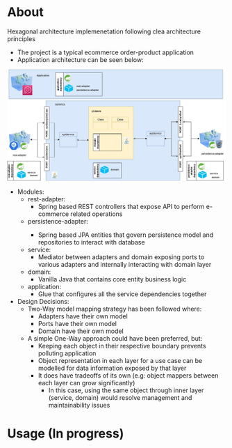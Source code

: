 # About

Hexagonal architecture implemenetation following clea architecture principles

- The project is a typical ecommerce order-product application
- Application architecture can be seen below:

![Hexagonal Architecture](./.img/hexagonal-architecture.jpg)

- <bold>Modules</bold>:
  - <bold>rest-adapter</bold>: 
    - Spring based REST controllers that expose API to perform e-commerce related operations
  - <bold>persistence-adapter<bold>:
    - Spring based JPA entities that govern persistence model and repositories to interact with database
  - <bold>service</bold>:
    - Mediator between adapters and domain exposing ports to various adapters and internally interacting with domain layer
  - <bold>domain</bold>:
    - Vanilla Java that contains core entity business logic
  - <bold>application</bold>:
    - Glue that configures all the service dependencies together
- <bold>Design Decisions</bold>:
  - Two-Way model mapping strategy has been followed where:
    - <bold>Adapters</bold> have their own model
    - <bold>Ports</bold> have their own model
    - <bold>Domain</bold> have their own model
  - A simple One-Way approach could have been preferred, but:
    - Keeping each object in their respective boundary prevents polluting application
    - Object representation in each layer for a use case can be modelled for data information exposed by that layer
    - It does have tradeoffs of its own (e.g: object mappers between each layer can grow significantly)
      - In this case, using the same object through inner layer (service, domain) would resolve management and maintainability issues

# Usage (In progress)
